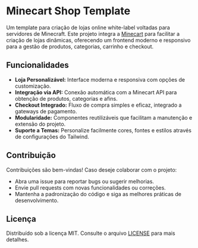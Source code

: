 # Minecart Shop Template

Um template para criação de lojas online white-label voltadas para servidores de Minecraft. Este projeto integra a [Minecart](https://minecart.com.br) para facilitar a criação de lojas dinâmicas, oferecendo um frontend moderno e responsivo para a gestão de produtos, categorias, carrinho e checkout.

## Funcionalidades

- **Loja Personalizável:** Interface moderna e responsiva com opções de customização.
- **Integração via API:** Conexão automática com a Minecart API para obtenção de produtos, categorias e afins.
- **Checkout Integrado:** Fluxo de compra simples e eficaz, integrado a gateways de pagamento.
- **Modularidade:** Componentes reutilizáveis que facilitam a manutenção e extensão do projeto.
- **Suporte a Temas:** Personalize facilmente cores, fontes e estilos através de configurações do Tailwind.

## Contribuição
Contribuições são bem-vindas! Caso deseje colaborar com o projeto:

- Abra uma issue para reportar bugs ou sugerir melhorias.
- Envie pull requests com novas funcionalidades ou correções.
- Mantenha a padronização do código e siga as melhores práticas de desenvolvimento.

## Licença
Distribuído sob a licença MIT. Consulte o arquivo [LICENSE](https://github.com/SnowRunescape/minecart-shop-template/blob/master/LICENSE) para mais detalhes.
